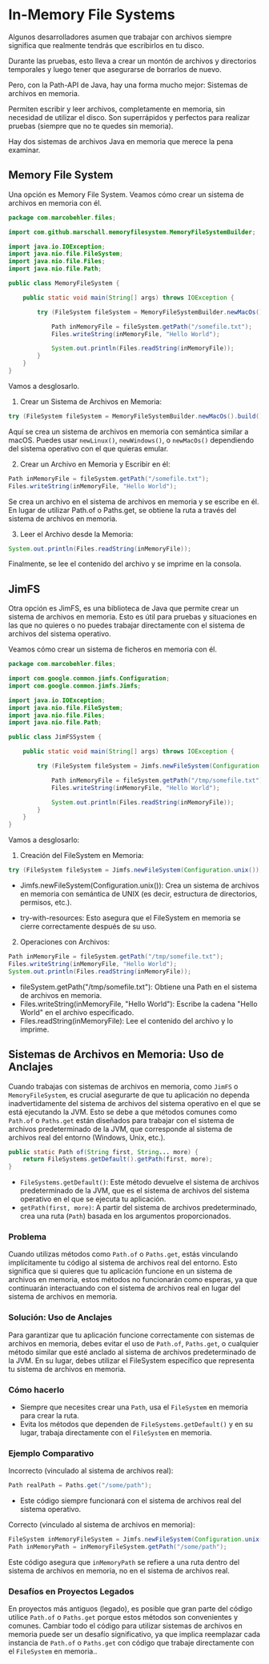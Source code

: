 # In-Memory File Systems

Algunos desarrolladores asumen que trabajar con archivos siempre significa que realmente tendrás que escribirlos en tu disco.

Durante las pruebas, esto lleva a crear un montón de archivos y directorios temporales y luego tener que asegurarse de borrarlos de nuevo.

Pero, con la Path-API de Java, hay una forma mucho mejor: Sistemas de archivos en memoria.

Permiten escribir y leer archivos, completamente en memoria, sin necesidad de utilizar el disco. Son superrápidos y perfectos para realizar pruebas (siempre que no te quedes sin memoria).

Hay dos sistemas de archivos Java en memoria que merece la pena examinar.

## Memory File System

Una opción es Memory File System. Veamos cómo crear un sistema de archivos en memoria con él.

```java
package com.marcobehler.files;

import com.github.marschall.memoryfilesystem.MemoryFileSystemBuilder;

import java.io.IOException;
import java.nio.file.FileSystem;
import java.nio.file.Files;
import java.nio.file.Path;

public class MemoryFileSystem {

    public static void main(String[] args) throws IOException {

        try (FileSystem fileSystem = MemoryFileSystemBuilder.newMacOs().build()) {

            Path inMemoryFile = fileSystem.getPath("/somefile.txt");
            Files.writeString(inMemoryFile, "Hello World");

            System.out.println(Files.readString(inMemoryFile));
        }
    }
}
```

Vamos a desglosarlo.

1. Crear un Sistema de Archivos en Memoria:
```java
try (FileSystem fileSystem = MemoryFileSystemBuilder.newMacOs().build()) {
```

Aquí se crea un sistema de archivos en memoria con semántica similar a macOS. Puedes usar `newLinux()`, `newWindows()`, o `newMacOs()` dependiendo del sistema operativo con el que quieras emular.

2. Crear un Archivo en Memoria y Escribir en él:

```java
Path inMemoryFile = fileSystem.getPath("/somefile.txt");
Files.writeString(inMemoryFile, "Hello World");
```

Se crea un archivo en el sistema de archivos en memoria y se escribe en él. En lugar de utilizar Path.of o Paths.get, se obtiene la ruta a través del sistema de archivos en memoria.

3. Leer el Archivo desde la Memoria:

```java
System.out.println(Files.readString(inMemoryFile));
```

Finalmente, se lee el contenido del archivo y se imprime en la consola.

## JimFS

Otra opción es JimFS, es una biblioteca de Java que permite crear un sistema de archivos en memoria. Esto es útil para pruebas y situaciones en las que no quieres o no puedes trabajar directamente con el sistema de archivos del sistema operativo.

Veamos cómo crear un sistema de ficheros en memoria con él.

```java
package com.marcobehler.files;

import com.google.common.jimfs.Configuration;
import com.google.common.jimfs.Jimfs;

import java.io.IOException;
import java.nio.file.FileSystem;
import java.nio.file.Files;
import java.nio.file.Path;

public class JimFSSystem {

    public static void main(String[] args) throws IOException {

        try (FileSystem fileSystem = Jimfs.newFileSystem(Configuration.unix());) {

            Path inMemoryFile = fileSystem.getPath("/tmp/somefile.txt");
            Files.writeString(inMemoryFile, "Hello World");

            System.out.println(Files.readString(inMemoryFile));
        }
    }
}
```

Vamos a desglosarlo:

1. Creación del FileSystem en Memoria:

```java
try (FileSystem fileSystem = Jimfs.newFileSystem(Configuration.unix());) {
```

- Jimfs.newFileSystem(Configuration.unix()): Crea un sistema de archivos en memoria con semántica de UNIX (es decir, estructura de directorios, permisos, etc.).

- try-with-resources: Esto asegura que el FileSystem en memoria se cierre correctamente después de su uso.

2. Operaciones con Archivos:

```java
Path inMemoryFile = fileSystem.getPath("/tmp/somefile.txt");
Files.writeString(inMemoryFile, "Hello World");
System.out.println(Files.readString(inMemoryFile));
```

- fileSystem.getPath("/tmp/somefile.txt"): Obtiene una Path en el sistema de archivos en memoria.
- Files.writeString(inMemoryFile, "Hello World"): Escribe la cadena "Hello World" en el archivo especificado.
- Files.readString(inMemoryFile): Lee el contenido del archivo y lo imprime.

## Sistemas de Archivos en Memoria: Uso de Anclajes

Cuando trabajas con sistemas de archivos en memoria, como `JimFS` o `MemoryFileSystem`, es crucial asegurarte de que tu aplicación no dependa inadvertidamente del sistema de archivos del sistema operativo en el que se está ejecutando la JVM. Esto se debe a que métodos comunes como `Path.of` o `Paths.get` están diseñados para trabajar con el sistema de archivos predeterminado de la JVM, que corresponde al sistema de archivos real del entorno (Windows, Unix, etc.).

```java
public static Path of(String first, String... more) {
    return FileSystems.getDefault().getPath(first, more);
}
```

- `FileSystems.getDefault()`: Este método devuelve el sistema de archivos predeterminado de la JVM, que es el sistema de archivos del sistema operativo en el que se ejecuta tu aplicación.
- `getPath(first, more)`: A partir del sistema de archivos predeterminado, crea una ruta (`Path`) basada en los argumentos proporcionados.

### Problema

Cuando utilizas métodos como `Path.of` o `Paths.get`, estás vinculando implícitamente tu código al sistema de archivos real del entorno. Esto significa que si quieres que tu aplicación funcione en un sistema de archivos en memoria, estos métodos no funcionarán como esperas, ya que continuarán interactuando con el sistema de archivos real en lugar del sistema de archivos en memoria.

### Solución: Uso de Anclajes

Para garantizar que tu aplicación funcione correctamente con sistemas de archivos en memoria, debes evitar el uso de `Path.of`, `Paths.get`, o cualquier método similar que esté anclado al sistema de archivos predeterminado de la JVM. En su lugar, debes utilizar el FileSystem específico que representa tu sistema de archivos en memoria.

### Cómo hacerlo

- Siempre que necesites crear una `Path`, usa el `FileSystem` en memoria para crear la ruta.
- Evita los métodos que dependen de `FileSystems.getDefault()` y en su lugar, trabaja directamente con el `FileSystem` en memoria.

### Ejemplo Comparativo

Incorrecto (vinculado al sistema de archivos real):

```java
Path realPath = Paths.get("/some/path");
```

- Este código siempre funcionará con el sistema de archivos real del sistema operativo.

Correcto (vinculado al sistema de archivos en memoria):

```java
FileSystem inMemoryFileSystem = Jimfs.newFileSystem(Configuration.unix());
Path inMemoryPath = inMemoryFileSystem.getPath("/some/path");
```

Este código asegura que `inMemoryPath` se refiere a una ruta dentro del sistema de archivos en memoria, no en el sistema de archivos real.

### Desafíos en Proyectos Legados

En proyectos más antiguos (legado), es posible que gran parte del código utilice `Path.of` o `Paths.get` porque estos métodos son convenientes y comunes. Cambiar todo el código para utilizar sistemas de archivos en memoria puede ser un desafío significativo, ya que implica reemplazar cada instancia de `Path.of` o `Paths.get` con código que trabaje directamente con el `FileSystem` en memoria..